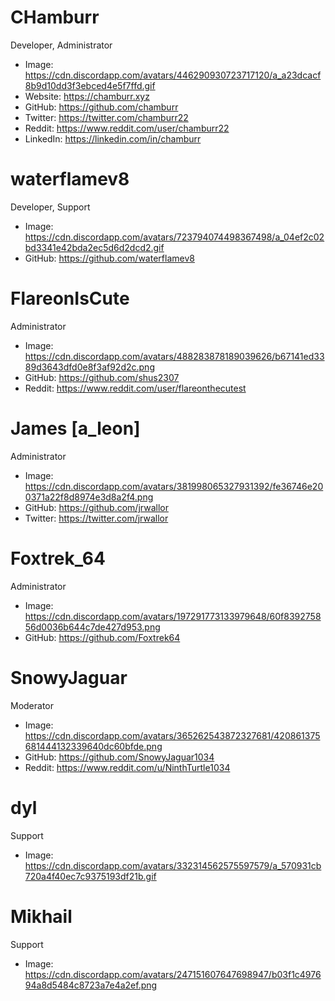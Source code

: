 # CHamburr

Developer, Administrator

- Image:
  https://cdn.discordapp.com/avatars/446290930723717120/a_a23dcacf8b9d10dd3f3ebced4e5f7ffd.gif
- Website: https://chamburr.xyz
- GitHub: https://github.com/chamburr
- Twitter: https://twitter.com/chamburr22
- Reddit: https://www.reddit.com/user/chamburr22
- LinkedIn: https://linkedin.com/in/chamburr

# waterflamev8

Developer, Support

- Image:
  https://cdn.discordapp.com/avatars/723794074498367498/a_04ef2c02bd3341e42bda2ec5d6d2dcd2.gif
- GitHub: https://github.com/waterflamev8

# FlareonIsCute

Administrator

- Image: https://cdn.discordapp.com/avatars/488283878189039626/b67141ed3389d3643dfd0e8f3af92d2c.png
- GitHub: https://github.com/shus2307
- Reddit: https://www.reddit.com/user/flareonthecutest

# James [a_leon]

Administrator

- Image: https://cdn.discordapp.com/avatars/381998065327931392/fe36746e200371a22f8d8974e3d8a2f4.png
- GitHub: https://github.com/jrwallor
- Twitter: https://twitter.com/jrwallor

# Foxtrek_64

Administrator

- Image: https://cdn.discordapp.com/avatars/197291773133979648/60f839275856d0036b644c7de427d953.png
- GitHub: https://github.com/Foxtrek64

# SnowyJaguar

Moderator

- Image: https://cdn.discordapp.com/avatars/365262543872327681/420861375681444132339640dc60bfde.png
- GitHub: https://github.com/SnowyJaguar1034
- Reddit: https://www.reddit.com/u/NinthTurtle1034

# dyl

Support

- Image:
  https://cdn.discordapp.com/avatars/332314562575597579/a_570931cb720a4f40ec7c9375193df21b.gif

# Mikhail

Support

- Image: https://cdn.discordapp.com/avatars/247151607647698947/b03f1c497694a8d5484c8723a7e4a2ef.png
